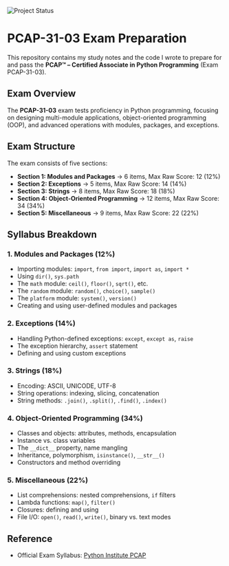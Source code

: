 ![Project Status](https://img.shields.io/badge/status-in_progress-yellow)

# PCAP-31-03 Exam Preparation

This repository contains my study notes and the code I wrote to prepare for and pass the **PCAP™ – Certified Associate in Python Programming** (Exam PCAP-31-03).

## Exam Overview

The **PCAP-31-03** exam tests proficiency in Python programming, focusing on designing multi-module applications, object-oriented programming (OOP), and advanced operations with modules, packages, and exceptions.

## Exam Structure

The exam consists of five sections:

- **Section 1: Modules and Packages** → 6 items, Max Raw Score: 12 (12%)
- **Section 2: Exceptions** → 5 items, Max Raw Score: 14 (14%)
- **Section 3: Strings** → 8 items, Max Raw Score: 18 (18%)
- **Section 4: Object-Oriented Programming** → 12 items, Max Raw Score: 34 (34%)
- **Section 5: Miscellaneous** → 9 items, Max Raw Score: 22 (22%)

## Syllabus Breakdown

### **1. Modules and Packages (12%)**
- Importing modules: `import`, `from import`, `import as`, `import *`
- Using `dir()`, `sys.path`
- The `math` module: `ceil()`, `floor()`, `sqrt()`, etc.
- The `random` module: `random()`, `choice()`, `sample()`
- The `platform` module: `system()`, `version()`
- Creating and using user-defined modules and packages

### **2. Exceptions (14%)**
- Handling Python-defined exceptions: `except`, `except as`, `raise`
- The exception hierarchy, `assert` statement
- Defining and using custom exceptions

### **3. Strings (18%)**
- Encoding: ASCII, UNICODE, UTF-8
- String operations: indexing, slicing, concatenation
- String methods: `.join()`, `.split()`, `.find()`, `.index()`

### **4. Object-Oriented Programming (34%)**
- Classes and objects: attributes, methods, encapsulation
- Instance vs. class variables
- The `__dict__` property, name mangling
- Inheritance, polymorphism, `isinstance()`, `__str__()`
- Constructors and method overriding

### **5. Miscellaneous (22%)**
- List comprehensions: nested comprehensions, `if` filters
- Lambda functions: `map()`, `filter()`
- Closures: defining and using
- File I/O: `open()`, `read()`, `write()`, binary vs. text modes

## Reference

- Official Exam Syllabus: [Python Institute PCAP](https://pythoninstitute.org/pcap-exam-syllabus)
